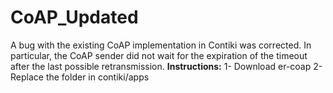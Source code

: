 # CoAP_Updated
 A bug with the existing CoAP implementation in Contiki was corrected. In particular, the CoAP sender did not wait for the expiration of the timeout after the last possible retransmission. 
**Instructions:**
1- Download er-coap
2- Replace the folder in contiki/apps
